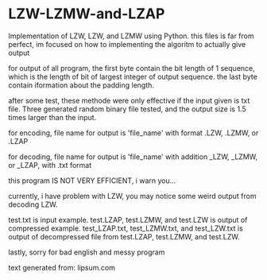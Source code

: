 # LZW-LZMW-and-LZAP
Implementation of LZW, LZW, and LZMW using Python.
this files is far from perfect, im focused on how to implementing the algoritm to actually give output 


for output of all program, the first byte contain the bit length of 1 sequence, which is the length of bit of largest integer of output sequence.
the last byte contain iformation about the padding length.

after some test, these methode were only effective if the input given is txt file. Three generated random binary file tested,
and the output size is 1.5 times larger than the input.

for encoding, file name for output is 'file_name' with format .LZW, .LZMW, or .LZAP

for decoding, file name for output is 'file_name' with addition _LZW, _LZMW, or _LZAP, with .txt format  


this program IS NOT VERY EFFICIENT, i warn you... 

currently, i have problem with LZW, you may notice some weird output from decoding LZW.  

test.txt is input example.
test.LZAP, test.LZMW, and test.LZW is output of compressed example.
test_LZAP.txt, test_LZMW.txt, and test_LZW.txt is output of decompressed file from test.LZAP, test.LZMW, and test.LZW.

lastly, sorry for bad english and messy program


text generated from: lipsum.com
